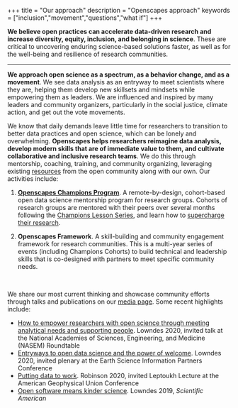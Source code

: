 +++
title = "Our approach"
description = "Openscapes approach"
keywords = ["inclusion","movement","questions","what if"]
+++

**We believe open practices can accelerate data-driven research and increase diversity, equity, inclusion, and belonging in science**. These are critical to uncovering enduring science-based solutions faster, as well as for the well-being and resilience of research communities. 

---

**We approach open science as a spectrum, as a behavior change, and as a movement**. We see data analysis as an entryway to meet scientists where they are, helping them develop new skillsets and mindsets while empowering them as leaders. We are influenced and inspired by many leaders and community organizers, particularly in the social justice, climate action, and get out the vote movements. 

We know that daily demands leave little time for researchers to transition to better data practices and open science, which can be lonely and overwhelming. <!---We created Openscapes from our own research experiences as an approach to [better science in less time](https://www.nature.com/articles/s41559-017-0160). ---> **Openscapes helps researchers reimagine data analysis, develop modern skills that are of immediate value to them, and cultivate collaborative and inclusive research teams**. We do this through mentorship, coaching, training, and community organizing, leveraging existing [resources](/resources) from the open community along with our own. Our activities include: 

1. **[Openscapes Champions Program](/champions)**. A remote-by-design, cohort-based open data science mentorship program for research groups. Cohorts of research groups are mentored with their peers over several months following the [Champions Lesson Series](https://openscapes.github.io/series), and learn how to [supercharge their research](https://www.nature.com/articles/d41586-019-03335-4).

1. **Openscapes Framework**. A skill-building and community engagement framework for research communities. This is a multi-year series of events (including Champions Cohorts) to build technical and leadership skills that is co-designed with partners to meet specific community needs. 

<br>

We share our most current thinking and showcase community efforts through talks and publications on our [media page](/media). Some recent highlights include:

- [How to empower researchers with open science through meeting analytical needs and supporting people](https://docs.google.com/presentation/d/1AmnPV8eLQl9_0EuHQAqp7xBMHcUlcFkM30509BwJkMA/edit?usp=sharing). Lowndes 2020, invited talk at the National Academies of Sciences, Engineering, and Medicine (NASEM) Roundtable
- [Entryways to open data science and the power of welcome](https://docs.google.com/presentation/d/1DjrMaEOw1F7zAIEXq3ZjiiyaqVAjydLyYww7huGfch8/edit?usp=sharing). Lowndes 2020, invited plenary at the Earth Science Information Partners Conference
- [Putting data to work](https://zenodo.org/record/4315009#.X_-P9OB7nOQ). Robinson 2020, invited Leptoukh Lecture at the American Geophysical Union Conference 
- [Open software means kinder science](https://blogs.scientificamerican.com/observations/open-software-means-kinder-science/). Lowndes 2019, *Scientific American*


<br>
